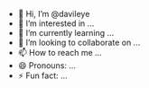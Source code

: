 - 👋 Hi, I’m @davileye
- 👀 I’m interested in ...
- 🌱 I’m currently learning ...
- 💞️ I’m looking to collaborate on ...
- 📫 How to reach me ...
- 😄 Pronouns: ...
- ⚡ Fun fact: ...

<!---
davileye/davileye is a ✨ special ✨ repository because its `README.md` (this file) appears on your GitHub profile.
You can click the Preview link to take a look at your changes.
--->
